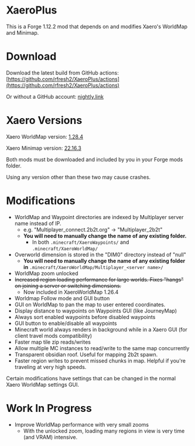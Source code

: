 # XaeroPlus

This is a Forge 1.12.2 mod that depends on and modifies Xaero's WorldMap and Minimap.

# Download

Download the latest build from GitHub actions: [https://github.com/rfresh2/XaeroPlus/actions](https://github.com/rfresh2/XaeroPlus/actions) 

Or without a GitHub account: [nightly.link](https://nightly.link/rfresh2/XaeroPlus/workflows/gradle/mainline/xaeroplus-39.zip)

# Xaero Versions

Xaero WorldMap version: [1.28.4](https://www.curseforge.com/minecraft/mc-mods/xaeros-world-map/files/4127330)

Xaero Minimap version: [22.16.3](https://www.curseforge.com/minecraft/mc-mods/xaeros-minimap/files/4127312)

Both mods must be downloaded and included by you in your Forge mods folder. 

Using any version other than these two may cause crashes. 

# Modifications

* WorldMap and Waypoint directories are indexed by Multiplayer server name instead of IP. 
  * e.g. "Multiplayer_connect.2b2t.org" -> "Multiplayer_2b2t"
  * **You will need to manually change the name of any existing folder.** 
    * In both `.minecraft/XaeroWaypoints/` and `.minecraft/XaeroWorldMap/`
* Overworld dimension is stored in the "DIM0" directory instead of "null"
  * **You will need to manually change the name of any existing folder in** `.minecraft/XaeroWorldMap/Multiplayer_<server name>/`
* WorldMap zoom unlocked
* ~~Increased region loading performance for large worlds. Fixes "hangs" on joining a server or switching dimensions.~~
  * Now included in XaeroWorldMap 1.26.4
* Worldmap Follow mode and GUI button
* GUI on WorldMap to pan the map to user entered coordinates.
* Display distance to waypoints on Waypoints GUI (like JourneyMap)
* Always sort enabled waypoints before disabled waypoints
* GUI button to enable/disable all waypoints
* Minecraft world always renders in background while in a Xaero GUI (for client travel mods compatibility)
* Faster map tile zip reads/writes
* Allow multiple MC instances to read/write to the same map concurrently
* Transparent obsidian roof. Useful for mapping 2b2t spawn.
* Faster region writes to prevent missed chunks in map. Helpful if you're traveling at very high speeds.  

Certain modifications have settings that can be changed in the normal Xaero WorldMap settings GUI.

# Work In Progress

* Improve WorldMap performance with very small zooms
  * With the unlocked zoom, loading many regions in view is very time (and VRAM) intensive.
